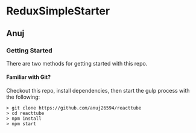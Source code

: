 # ReduxSimpleStarter

## Anuj

### Getting Started

There are two methods for getting started with this repo.

#### Familiar with Git?
Checkout this repo, install dependencies, then start the gulp process with the following:

```
> git clone https://github.com/anuj26594/reacttube
> cd reacttube
> npm install
> npm start
```

